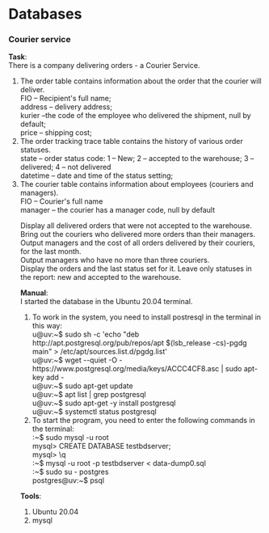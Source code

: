 # Databases

<h3>Courier service</h3>
<p><strong>Task</strong>:<br />There is a company delivering orders - a Courier Service.</p>
<ol>
<li>The order table contains information about the order that the courier will deliver.<br />FIO &ndash; Recipient's full name;<br />address &ndash; delivery address;<br />kurier &ndash;the code of the employee who delivered the shipment, null by default;<br />price &ndash; shipping cost;</li>
<li>The order tracking trace table contains the history of various order statuses.<br />state &ndash; order status code: 1 &ndash; New; 2 &ndash; accepted to the warehouse; 3 &ndash; delivered; 4 &ndash; not delivered<br />datetime &ndash; date and time of the status setting;</li>
<li>The courier table contains information about employees (couriers and managers).<br />FIO &ndash; Courier's full name<br />manager &ndash; the courier has a manager code, null by default</li>
<p>Display all delivered orders that were not accepted to the warehouse.<br />Bring out the couriers who delivered more orders than their managers.<br />Output managers and the cost of all orders delivered by their couriers, for the last month.<br />Output managers who have no more than three couriers.<br />Display the orders and the last status set for it. Leave only statuses in the report: new and accepted to the warehouse.</p>
<p><strong>Manual</strong>:<br />I started the database in the Ubuntu 20.04 terminal.</p>
<ol>
<li>To work in the system, you need to install postresql in the terminal in this way:
<br />u@uv:~$ sudo sh -c 'echo "deb http://apt.postgresql.org/pub/repos/apt $(lsb_release -cs)-pgdg main" &gt; /etc/apt/sources.list.d/pgdg.list'<br />u@uv:~$ wget --quiet -O - https://www.postgresql.org/media/keys/ACCC4CF8.asc | sudo apt-key add -<br />u@uv:~$ sudo apt-get update<br />u@uv:~$ apt list | grep postgresql<br />u@uv:~$ sudo apt-get -y install postgresql<br />u@uv:~$ systemctl status postgresql
<li>To start the program, you need to enter the following commands in the terminal:
<br />:~$ sudo mysql -u root<br />mysql&gt; CREATE DATABASE testbdserver;<br />mysql&gt; \q<br />:~$ mysql -u root -p testbdserver &lt; data-dump0.sql
<br />:~$ sudo su - postgres<br />postgres@uv:~$ psql
</li>
</ol>
<p><strong>Tools</strong>:</p>
<ol>
<li>Ubuntu 20.04</li>
<li>mysql</li>
</ol>